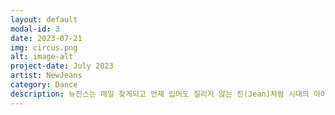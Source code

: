 ```yaml
---
layout: default
modal-id: 3
date: 2023-07-21
img: circus.png
alt: image-alt
project-date: July 2023
artist: NewJeans
category: Dance
description: 뉴진스는 매일 찾게되고 언제 입어도 질리지 않는 진(Jean)처럼 시대의 아이콘이 되겠다는 포부와 'New Gens'가 되겠다는 각오를 팀명에 담고있다. 'Get Up'은 뉴진스의 포부와 각오가 그대로 담긴, 뉴진스의 본질을 담아낸 또 하나의 앨범이다.
---
```


